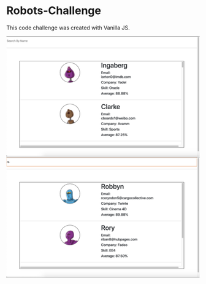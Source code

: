 # Robots-Challenge

This code challenge was created with Vanilla JS.

![Image Couldn't Load. . .](robots1.png)
![Image Couldn't Load. . .](robots2.png)
